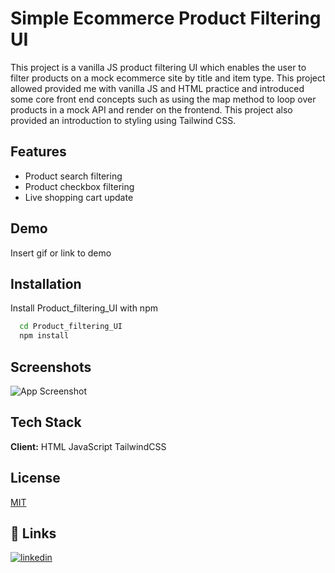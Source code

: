 
# Simple Ecommerce Product Filtering UI

This project is a vanilla JS product filtering UI which enables the user to filter products on a mock ecommerce site by title and item type. This project allowed provided me with vanilla JS and HTML practice and introduced some core front end concepts such as using the map method to loop over products in a mock API and render on the frontend. This project also provided an introduction to styling using Tailwind CSS.


## Features

- Product search filtering
- Product checkbox filtering
- Live shopping cart update


## Demo

Insert gif or link to demo


## Installation

Install Product_filtering_UI with npm

```bash
  cd Product_filtering_UI
  npm install
```
    
## Screenshots

![App Screenshot](https://via.placeholder.com/468x300?text=App+Screenshot+Here)


## Tech Stack

**Client:** HTML JavaScript TailwindCSS




## License

[MIT](https://choosealicense.com/licenses/mit/)


## 🔗 Links
[![linkedin](https://img.shields.io/badge/linkedin-0A66C2?style=for-the-badge&logo=linkedin&logoColor=white)](https://www.linkedin.com/in/thomas-turner-university-of-leeds-crystallisation/)


